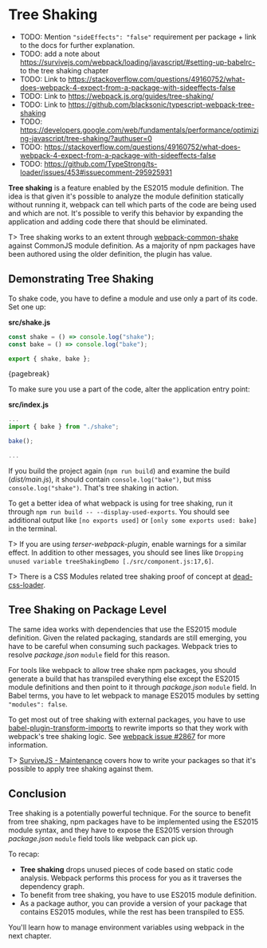 # Tree Shaking

- TODO: Mention `"sideEffects": "false"` requirement per package + link to the docs for further explanation.
- TODO: add a note about https://survivejs.com/webpack/loading/javascript/#setting-up-babelrc- to the tree shaking chapter
- TODO: Link to https://stackoverflow.com/questions/49160752/what-does-webpack-4-expect-from-a-package-with-sideeffects-false
- TODO: Link to https://webpack.js.org/guides/tree-shaking/
- TODO: Link to https://github.com/blacksonic/typescript-webpack-tree-shaking
- TODO: https://developers.google.com/web/fundamentals/performance/optimizing-javascript/tree-shaking/?authuser=0
- TODO: https://stackoverflow.com/questions/49160752/what-does-webpack-4-expect-from-a-package-with-sideeffects-false
- TODO: https://github.com/TypeStrong/ts-loader/issues/453#issuecomment-295925931

**Tree shaking** is a feature enabled by the ES2015 module definition. The idea is that given it's possible to analyze the module definition statically without running it, webpack can tell which parts of the code are being used and which are not. It's possible to verify this behavior by expanding the application and adding code there that should be eliminated.

T> Tree shaking works to an extent through [webpack-common-shake](https://www.npmjs.com/package/webpack-common-shake) against CommonJS module definition. As a majority of npm packages have been authored using the older definition, the plugin has value.

## Demonstrating Tree Shaking

To shake code, you have to define a module and use only a part of its code. Set one up:

**src/shake.js**

```javascript
const shake = () => console.log("shake");
const bake = () => console.log("bake");

export { shake, bake };
```

{pagebreak}

To make sure you use a part of the code, alter the application entry point:

**src/index.js**

```javascript
...
import { bake } from "./shake";

bake();

...
```

If you build the project again (`npm run build`) and examine the build (_dist/main.js_), it should contain `console.log("bake")`, but miss `console.log("shake")`. That's tree shaking in action.

To get a better idea of what webpack is using for tree shaking, run it through `npm run build -- --display-used-exports`. You should see additional output like `[no exports used]` or `[only some exports used: bake]` in the terminal.

T> If you are using _terser-webpack-plugin_, enable warnings for a similar effect. In addition to other messages, you should see lines like `Dropping unused variable treeShakingDemo [./src/component.js:17,6]`.

T> There is a CSS Modules related tree shaking proof of concept at [dead-css-loader](https://github.com/simlrh/dead-css-loader).

## Tree Shaking on Package Level

The same idea works with dependencies that use the ES2015 module definition. Given the related packaging, standards are still emerging, you have to be careful when consuming such packages. Webpack tries to resolve _package.json_ `module` field for this reason.

For tools like webpack to allow tree shake npm packages, you should generate a build that has transpiled everything else except the ES2015 module definitions and then point to it through _package.json_ `module` field. In Babel terms, you have to let webpack to manage ES2015 modules by setting `"modules": false`.

To get most out of tree shaking with external packages, you have to use [babel-plugin-transform-imports](https://www.npmjs.com/package/babel-plugin-transform-imports) to rewrite imports so that they work with webpack's tree shaking logic. See [webpack issue #2867](https://github.com/webpack/webpack/issues/2867) for more information.

T> [SurviveJS - Maintenance](https://survivejs.com/maintenance/packaging/building/) covers how to write your packages so that it's possible to apply tree shaking against them.

## Conclusion

Tree shaking is a potentially powerful technique. For the source to benefit from tree shaking, npm packages have to be implemented using the ES2015 module syntax, and they have to expose the ES2015 version through _package.json_ `module` field tools like webpack can pick up.

To recap:

- **Tree shaking** drops unused pieces of code based on static code analysis. Webpack performs this process for you as it traverses the dependency graph.
- To benefit from tree shaking, you have to use ES2015 module definition.
- As a package author, you can provide a version of your package that contains ES2015 modules, while the rest has been transpiled to ES5.

You'll learn how to manage environment variables using webpack in the next chapter.
